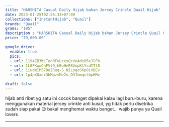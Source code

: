 ```yaml
---
title: "HARSHITA Casual Daily Hijab bahan Jersey Crincle Quail Hijab"
date: 2023-01-25T02:26:33+07:00
collections: ["InstantHijab", "Quail"]
brands: "Quail"
grams: "195"
description : "HARSHITA Casual Daily Hijab bahan Jersey Crincle Quail Hijab"
price: "79,000.00"

google_drive:
  enable: true
  pics:
  - url: 1194ZB3WLTen0FuUcesQcVeAdz05eJlFb
  - url: 1L8FKwuOhFVl9jhBoHeRSVmpKtYsdITf0
  - url: 1iudmIM57DeZRug-S_NILogoSKp8iVBEv
  - url: 1p4pXOxdx3bMpzvMe2m_D31bmqnlbpHMv

draft: false
---
```


hijab anti ribet yg satu ini cocok banget dipakai kalau lagi buru-buru,
karena menggunakan  material jersey crinkle anti kusut, yg tidak perlu disetrika sudah siap pakai 😉 bakal menghemat waktu banget... wajib punya ya Quail lovers


____    
 
